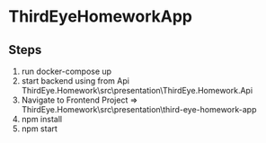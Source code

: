 # ThirdEyeHomeworkApp

## Steps 
1. run docker-compose up
2. start backend using from Api ThirdEye.Homework\src\presentation\ThirdEye.Homework.Api
3. Navigate to Frontend Project => ThirdEye.Homework\src\presentation\third-eye-homework-app
4. npm install 
5. npm start
